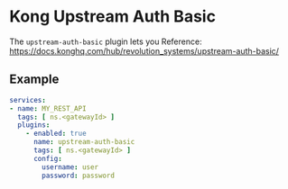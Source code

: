 # Kong Upstream Auth Basic

The `upstream-auth-basic` plugin lets you
Reference: <https://docs.konghq.com/hub/revolution_systems/upstream-auth-basic/>

## Example

```yaml
services:
- name: MY_REST_API
  tags: [ ns.<gatewayId> ]
  plugins:
    - enabled: true
      name: upstream-auth-basic
      tags: [ ns.<gatewayId> ]
      config:
        username: user
        password: password
```
